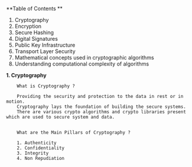 **Table of Contents
**
1. Cryptography
2. Encryption
3. Secure Hashing
4. Digital Signatures
5. Public Key Infrastructure
6. Transport Layer Security
7. Mathematical concepts used in cryptographic algorithms
8. Understanding computational complexity of algorithms

**1. Cryptography**

        What is Cryptography ?

        Providing the security and protection to the data in rest or in motion.
        Cryptography lays the foundation of building the secure systems.
        There are various crypto algorithms and crypto libraries present which are used to secure system and data.


        What are the Main Pillars of Cryptography ?

        1. Authenticity
        2. Confidentiality
        3. Integrity
        4. Non Repudiation

